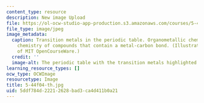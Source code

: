 ```yaml
---
content_type: resource
description: New image Upload
file: https://ol-ocw-studio-app-production.s3.amazonaws.com/courses/5-44-organometallic-chemistry-fall-2004/5ddf784d22212628bad3ca4d411b0a21_5-44f04-th.jpg
file_type: image/jpeg
image_metadata:
  caption: Transition metals in the periodic table. Organometallic chemistry is the
    chemistry of compounds that contain a metal-carbon bond. (Illustration courtesy
    of MIT OpenCourseWare.)
  credit: ''
  image-alt: The periodic table with the transition metals highlighted.
learning_resource_types: []
ocw_type: OCWImage
resourcetype: Image
title: 5-44f04-th.jpg
uid: 5ddf784d-2221-2628-bad3-ca4d411b0a21
---
```

